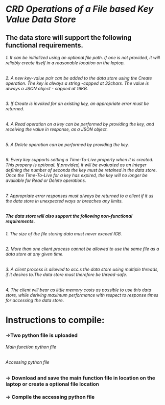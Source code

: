 # ***CRD Operations of a File based Key Value Data Store***

## The data store will support the following functional requirements.

  ###### 1. It can be initialized using an optional file path. If one is not provided, it will reliably  create itself in a reasonable location on the laptop.
  ###### 2. A new key-value pair can be added to the data store using the Create operation. The key is always a string -capped at 32chars. The value is always a JSON object -   capped at 16KB.
 ######  3. If Create is invoked for an existing key, an appropriate error must be returned.
 ######  4. A Read operation on a key can be performed by providing the key, and receiving the value in response, as a JSON object.
 ######  5. A Delete operation can be performed by providing the key.
 ######  6. Every key supports setting a Time-To-Live property when it is created. This propeny is optional. If provided, it will be evaluated as an integer defining the number of            seconds the key must be retained in the data store. Once the Time-To-Live for a key has expired, the key will no longer be available for Read or Delete operations.
######   7. Appropriate error responses must always be returned to a client if it us the data store in unexpected ways or breaches any limits.

##### The data store will also support the following non-functional requirements.

######   1. The size of the file storing data must never exceed IGB.
######   2. More than one client process cannot be allowed to use the same file as a data store at any  given time.
######   3. A client process is allowed to acc.s the data store using multiple threads, if it desires to.The data store must therefore be thread-safe.
######   4. The client will bear as little memory costs as possible to use this data store, while deriving maximum performance with respect to response times for accessing the data store.




# Instructions to compile:
### ->Two python file is uploaded
   ######     Main function python file
   ######     Accessing python file
### -> Download and save the main function file in location on the laptop or create a optional file location 
### -> Compile the accessing python file 
